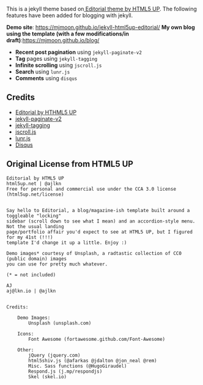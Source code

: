 This is a jekyll theme based on[ Editorial theme by HTML5 UP](https://html5up.net/editorial). The following features have been added for blogging with jekyll.

__Demo site__: https://mjmoon.github.io/jekyll-html5up-editorial/
__My own blog using the template (with a few modifications/in draft)__:https://mjmoon.github.io/blog/

+   __Recent post pagination__ using `jekyll-paginate-v2`
+   __Tag__ pages using `jekyll-tagging`
+   __Infinite scrolling__ using `jscroll.js`
+   __Search__ using `lunr.js`
+   __Comments__ using `disqus`

## Credits

+   [Editorial by HTHML5 UP](https://html5up.net/editorial)
+   [jekyll-paginate-v2](https://github.com/sverrirs/jekyll-paginate-v2)
+   [jekyll-tagging](https://github.com/pattex/jekyll-tagging)
+   [jscroll.js](http://jscroll.com/)
+   [lunr.js](https://lunrjs.com/)
+   [Disqus](https://disqus.com/)

## Original License from HTML5 UP
```
Editorial by HTML5 UP
html5up.net | @ajlkn
Free for personal and commercial use under the CCA 3.0 license (html5up.net/license)


Say hello to Editorial, a blog/magazine-ish template built around a toggleable "locking"
sidebar (scroll down to see what I mean) and an accordion-style menu. Not the usual landing
page/portfolio affair you'd expect to see at HTML5 UP, but I figured for my 41st (!!!)
template I'd change it up a little. Enjoy :)

Demo images* courtesy of Unsplash, a radtastic collection of CC0 (public domain) images
you can use for pretty much whatever.

(* = not included)

AJ
aj@lkn.io | @ajlkn


Credits:

	Demo Images:
		Unsplash (unsplash.com)

	Icons:
		Font Awesome (fortawesome.github.com/Font-Awesome)

	Other:
		jQuery (jquery.com)
		html5shiv.js (@afarkas @jdalton @jon_neal @rem)
		Misc. Sass functions (@HugoGiraudel)
		Respond.js (j.mp/respondjs)
		Skel (skel.io)
```
